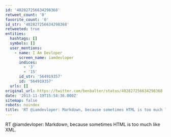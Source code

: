 ```yaml
---
id: '402827256634298368'
retweet_count: '0'
favorite_count: '0'
id_str: '402827256634298368'
retweeted: true
entities:
  hashtags: []
  symbols: []
  user_mentions:
    - name: I Am Devloper
      screen_name: iamdevloper
      indices:
        - '3'
        - '15'
      id_str: '564919357'
      id: '564919357'
  urls: []
original_url: https://twitter.com/benbalter/status/402827256634298368
date: '2013-11-19T15:54:36.000Z'
sitemap: false
robots: noindex
title: 'RT @iamdevloper: Markdown, because sometimes HTML is too much like XML.'
---
```


RT @iamdevloper: Markdown, because sometimes HTML is too much like XML.